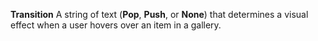 **Transition** A string of text (**Pop**, **Push**, or **None**) that determines a visual effect when a user hovers over an item in a gallery.
